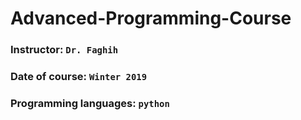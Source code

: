 # Advanced-Programming-Course


### Instructor: `Dr. Faghih`

### Date of course: `Winter 2019`

### Programming languages: `python`

